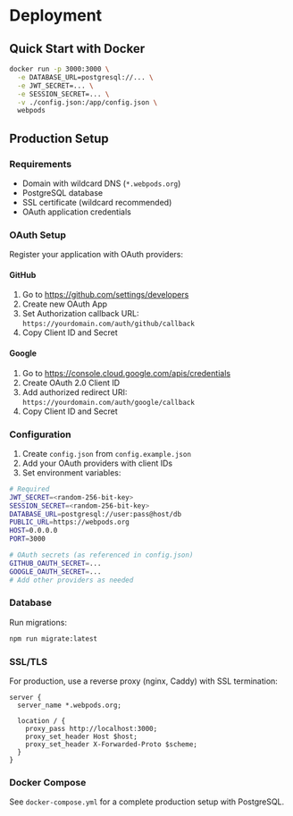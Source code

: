 # Deployment

## Quick Start with Docker

```bash
docker run -p 3000:3000 \
  -e DATABASE_URL=postgresql://... \
  -e JWT_SECRET=... \
  -e SESSION_SECRET=... \
  -v ./config.json:/app/config.json \
  webpods
```

## Production Setup

### Requirements

- Domain with wildcard DNS (`*.webpods.org`)
- PostgreSQL database  
- SSL certificate (wildcard recommended)
- OAuth application credentials

### OAuth Setup

Register your application with OAuth providers:

#### GitHub
1. Go to https://github.com/settings/developers
2. Create new OAuth App
3. Set Authorization callback URL: `https://yourdomain.com/auth/github/callback`
4. Copy Client ID and Secret

#### Google
1. Go to https://console.cloud.google.com/apis/credentials
2. Create OAuth 2.0 Client ID
3. Add authorized redirect URI: `https://yourdomain.com/auth/google/callback`
4. Copy Client ID and Secret

### Configuration

1. Create `config.json` from `config.example.json`
2. Add your OAuth providers with client IDs
3. Set environment variables:

```bash
# Required
JWT_SECRET=<random-256-bit-key>
SESSION_SECRET=<random-256-bit-key>
DATABASE_URL=postgresql://user:pass@host/db
PUBLIC_URL=https://webpods.org
HOST=0.0.0.0
PORT=3000

# OAuth secrets (as referenced in config.json)
GITHUB_OAUTH_SECRET=...
GOOGLE_OAUTH_SECRET=...
# Add other providers as needed
```

### Database

Run migrations:

```bash
npm run migrate:latest
```

### SSL/TLS

For production, use a reverse proxy (nginx, Caddy) with SSL termination:

```nginx
server {
  server_name *.webpods.org;
  
  location / {
    proxy_pass http://localhost:3000;
    proxy_set_header Host $host;
    proxy_set_header X-Forwarded-Proto $scheme;
  }
}
```

### Docker Compose

See `docker-compose.yml` for a complete production setup with PostgreSQL.
